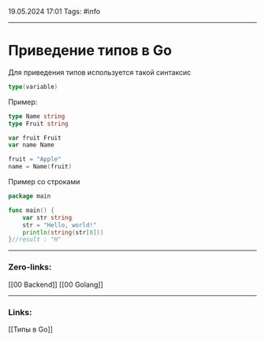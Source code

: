 19.05.2024 17:01
Tags: #info

---
# Приведение типов в Go
Для приведения типов используется такой синтаксис 
```go
type(variable)

```

Пример:
```go
type Name string
type Fruit string

var fruit Fruit
var name Name

fruit = "Apple"
name = Name(fruit)
```

Пример со строками

```go
package main

func main() {
    var str string
    str = "Hello, world!"
    println(string(str[0]))
}//result : "H"
```


---
### Zero-links:
[[00 Backend]] [[00 Golang]]

---
### Links:
[[Типы в Go]]